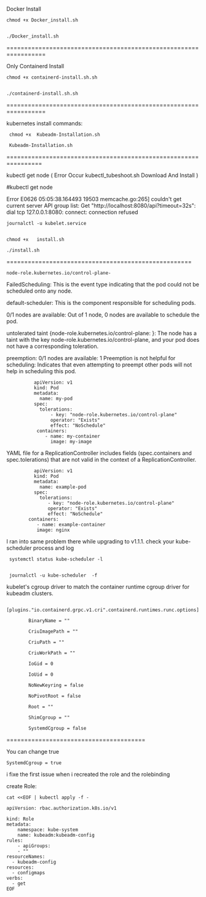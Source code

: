 Docker Install 


    chmod +x Docker_install.sh

  
    ./Docker_install.sh

=================================================================



Only Containerd  Install 


    chmod +x containerd-install.sh.sh

  
    ./containerd-install.sh.sh

=================================================================




kubernetes install commands:

     chmod +x  Kubeadm-Installation.sh
  
     Kubeadm-Installation.sh

================================================================

kubectl get node (   Error Occur  kubectl_tubeshoot.sh  Download And Install    )



#kubectl get node




Error
E0626 05:05:38.164493   19503 memcache.go:265] couldn't get current server API group list: Get "http://localhost:8080/api?timeout=32s": dial tcp 127.0.0.1:8080: connect: connection refused



  
    journalctl -u kubelet.service


    chmod +x   install.sh
          
    ./install.sh


====================================================

    node-role.kubernetes.io/control-plane-


FailedScheduling:     This is the event type indicating that the pod could not be scheduled onto any node.

default-scheduler:     This is the component responsible for scheduling pods.

0/1 nodes are available:     Out of 1 node, 0 nodes are available to schedule the pod.

untolerated taint {node-role.kubernetes.io/control-plane: }:     The node has a taint with the key node-role.kubernetes.io/control-plane, and your pod does not have a corresponding toleration.

preemption: 0/1 nodes are available:   1 Preemption is not helpful for scheduling: Indicates that even attempting to preempt other pods will not help in scheduling this pod.

              apiVersion: v1
              kind: Pod
              metadata:
                name: my-pod
              spec:
                tolerations:
                    - key: "node-role.kubernetes.io/control-plane"
                    operator: "Exists"
                    effect: "NoSchedule"
               containers:
                  - name: my-container
                    image: my-image

YAML file for a ReplicationController includes fields (spec.containers and spec.tolerations) that are not valid in the context of a ReplicationController.


              apiVersion: v1
              kind: Pod
              metadata:
                name: example-pod
              spec:
                tolerations:
                   - key: "node-role.kubernetes.io/control-plane"
                   operator: "Exists"
                   effect: "NoSchedule"
            containers:
               - name: example-container
               image: nginx


I ran into same problem there while upgrading to v1.1.1. check your kube-scheduler process and log

     systemctl status kube-scheduler -l

               
     journalctl -u kube-scheduler  -f



kubelet's cgroup driver to match the container runtime cgroup driver for kubeadm clusters.



     [plugins."io.containerd.grpc.v1.cri".containerd.runtimes.runc.options]
           
            BinaryName = ""
            
            CriuImagePath = ""
            
            CriuPath = ""
            
            CriuWorkPath = ""
            
            IoGid = 0
            
            IoUid = 0
            
            NoNewKeyring = false
            
            NoPivotRoot = false
            
            Root = ""
            
            ShimCgroup = ""
            
            SystemdCgroup = false
            
=======================================

You can change true

    SystemdCgroup = true




i fixe the first issue when i recreated the role and the rolebinding

create Role:

    cat <<EOF | kubectl apply -f -

    apiVersion: rbac.authorization.k8s.io/v1
    
    kind: Role
    metadata:
        namespace: kube-system
        name: kubeadm:kubeadm-config
    rules:
        - apiGroups:
        - ""
    resourceNames:
      - kubeadm-config
    resources:
      - configmaps
    verbs:
      - get
    EOF
